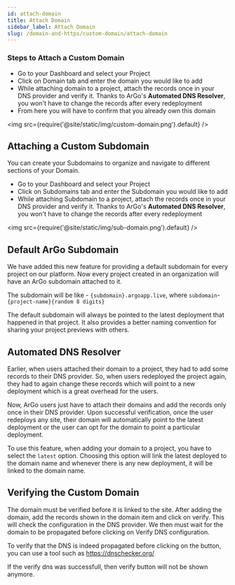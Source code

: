 ```yaml
---
id: attach-domain
title: Attach Domain
sidebar_label: Attach Domain
slug: /domain-and-https/custom-domain/attach-domain
---
```


### Steps to Attach a Custom Domain

- Go to your Dashboard and select your Project
- Click on Domain tab and enter the domain you would like to add
- While attaching domain to a project, attach the records once in your DNS provider and verify it. Thanks to ArGo's **Automated DNS Resolver**, you won't have to change the records after every redeployment
- From here you will have to confirm that you already own this domain

<img src={require('@site/static/img/custom-domain.png').default} />

## Attaching a Custom Subdomain

You can create your Subdomains to organize and navigate to different sections of your Domain.

- Go to your Dashboard and select your Project
- Click on Subdomains tab and enter the Subdomain you would like to add
- While attaching Subdomain to a project, attach the records once in your DNS provider and verify it. Thanks to ArGo's **Automated DNS Resolver**, you won't have to change the records after every redeployment

<img src={require('@site/static/img/sub-domain.png').default} />

## Default ArGo Subdomain 

We have added this new feature for providing a default subdomain for every project on our platform. Now every project created in an organization will have an ArGo subdomain attached to it.

The subdomain will be like - ```{subdomain}.argoapp.live```, where `subdomain`- `{project-name}{random 8 digits}`

The default subdomain will always be pointed to the latest deployment that happened in that project. It also provides a better naming convention for sharing your project previews with others.

## Automated DNS Resolver

Earlier, when users attached their domain to a project, they had to add some records to their DNS provider. So, when users redeployed the project again, they had to again change these records which will point to a new deployment which is a great overhead for the users.

Now, ArGo users just have to attach their domains and add the records only once in their DNS provider. Upon successful verification, once the user redeploys any site, their domain will automatically point to the latest deployment or the user can opt for the domain to point a particular deployment.

To use this feature, when adding your domain to a project, you have to select the `latest` option. Choosing this option will link the latest deployed to the domain name and whenever there is any new deployment, it will be linked to the domain name.

## Verifying the Custom Domain

The domain must be verified before it is linked to the site. After adding the domain, add the records shown in the domain item and click on verify. This will check the configuration in the DNS provider. We then must wait for the domain to be propagated before clicking on Verify DNS configuration.

To verify that the DNS is indeed propagated before clicking on the button, you can use a tool such as https://dnschecker.org/

If the verify dns was successfull, then verify button will not be shown anymore.


